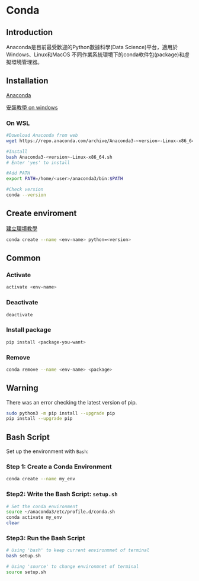 # Conda

## Introduction

Anaconda是目前最受歡迎的Python數據科學(Data Science)平台，適用於Windows、Linux和MacOS 不同作業系統環境下的conda軟件包(package)和虛擬環境管理器。

## Installation

[Anaconda](https://www.anaconda.com/download/)

[安裝教學 on windows](https://medium.com/python4u/anaconda%E4%BB%8B%E7%B4%B9%E5%8F%8A%E5%AE%89%E8%A3%9D%E6%95%99%E5%AD%B8-f7dae6454ab6)

### On WSL

```bash
#Download Anaconda from web
wget https://repo.anaconda.com/archive/Anaconda3-<version>-Linux-x86_64.sh

#Install
bash Anaconda3-<version>-Linux-x86_64.sh
# Enter 'yes' to install

#Add PATH
export PATH=/home/<user>/anaconda3/bin:$PATH

#Check version
conda --version
```

## Create enviroment

[建立環境教學](https://medium.com/python4u/%E7%94%A8conda%E5%BB%BA%E7%AB%8B%E5%8F%8A%E7%AE%A1%E7%90%86python%E8%99%9B%E6%93%AC%E7%92%B0%E5%A2%83-b61fd2a76566)

```bash
conda create --name <env-name> python=<version>
```

## Common

### Activate

```bash
activate <env-name>
```

### Deactivate

```bash
deactivate
```

### Install package

```bash
pip install <package-you-want>
```

### Remove

```bash
conda remove --name <env-name> <package>
```

## Warning

There was an error checking the latest version of pip.

```bash
sudo python3 -m pip install --upgrade pip
pip install --upgrade pip
```

## Bash Script

Set up the environment with ``Bash``:

### Step 1: Create a Conda Environment

```bash
conda create --name my_env
```

### Step2: Write the Bash Script: ``setup.sh``

```bash
# Set the conda environment
source ~/anaconda3/etc/profile.d/conda.sh
conda activate my_env
clear
```

### Step3: Run the Bash Script

```bash
# Using 'bash' to keep current environmnet of terminal
bash setup.sh

# Using 'source' to change environmnet of terminal
source setup.sh
```
